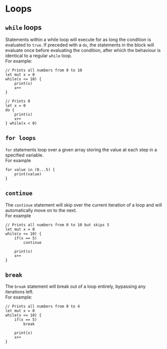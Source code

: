 # Loops

## `while` loops
Statements within a while loop will execute for as long the condition is evaluated to `true`. If preceded with a `do`, the statements in the block will evaluate once before evaluating the condition, after which the behaviour is identical to a regular `while` loop. \
For example:

```
// Prints all numbers from 0 to 10
let mut x = 0
while(x <= 10) {
    print(x)
    x++
}

// Prints 0
let x = 0
do {
    print(x)
    x++
} while(x < 0)
```


## `for loops`
`for` statements loop over a given array storing the value at each step in a specified variable. \
For example
```
for value in (0...5) {
    print(value)
}
```

## `continue`
The `continue` statement will skip over the current iteration of a loop and will automatically move on to the next. \
For example
```
// Prints all numbers from 0 to 10 but skips 5
let mut x = 0
while(x <= 10) {
    if(x == 5)
        continue

    print(x)
    x++
}
```

## `break`
The `break` statement will break out of a loop entirely, bypassing any iterations left. \
For example:
```
// Prints all numbers from 0 to 4
let mut x = 0
while(x <= 10) {
    if(x == 5)
        break

    print(x)
    x++
}
```